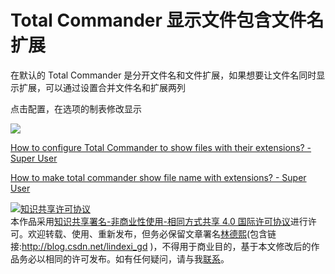 # Total Commander 显示文件包含文件名扩展

在默认的 Total Commander 是分开文件名和文件扩展，如果想要让文件名同时显示扩展，可以通过设置合并文件名和扩展两列

<!--more-->
<!-- 标签：TotalCommander，软件 -->

点击配置，在选项的制表修改显示

<!-- ![](image/Total Commander 显示文件包含文件名扩展/Total Commander 显示文件包含文件名扩展0.png) -->

![](http://image.acmx.xyz/lindexi%2F2019419102222951)

[How to configure Total Commander to show files with their extensions? - Super User](https://superuser.com/a/238121/769791 )

[How to make total commander show file name with extensions? - Super User](https://superuser.com/a/329293/769791 )

<a rel="license" href="http://creativecommons.org/licenses/by-nc-sa/4.0/"><img alt="知识共享许可协议" style="border-width:0" src="https://licensebuttons.net/l/by-nc-sa/4.0/88x31.png" /></a><br />本作品采用<a rel="license" href="http://creativecommons.org/licenses/by-nc-sa/4.0/">知识共享署名-非商业性使用-相同方式共享 4.0 国际许可协议</a>进行许可。欢迎转载、使用、重新发布，但务必保留文章署名[林德熙](http://blog.csdn.net/lindexi_gd)(包含链接:http://blog.csdn.net/lindexi_gd )，不得用于商业目的，基于本文修改后的作品务必以相同的许可发布。如有任何疑问，请与我[联系](mailto:lindexi_gd@163.com)。  
